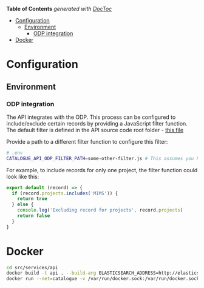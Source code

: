 
<!-- START doctoc generated TOC please keep comment here to allow auto update -->
<!-- DON'T EDIT THIS SECTION, INSTEAD RE-RUN doctoc TO UPDATE -->
**Table of Contents**  *generated with [DocToc](https://github.com/thlorenz/doctoc)*

- [Configuration](#configuration)
  - [Environment](#environment)
    - [ODP integration](#odp-integration)
- [Docker](#docker)

<!-- END doctoc generated TOC please keep comment here to allow auto update -->

# Configuration

## Environment

### ODP integration
The API integrates with the ODP. This process can be configured to include/exclude certain records by providing a JavaScript filter function. The default filter is defined in the API source code root folder - [this file](odp-default-filter.js)

Provide a path to a different filter function to configure this filter:

```sh
# .env
CATALOGUE_API_ODP_FILTER_PATH=some-other-filter.js # This assumes you have copied the file to the root of the API source code (src/services/api)
```

For example, to include records for only one project, the filter function could look like this:

```js
export default (record) => {
  if (record.projects.includes('MIMS')) {
    return true
  } else {
    console.log('Excluding record for projects', record.projects)
    return false
  }
}
```

# Docker

```sh
cd src/services/api
docker build -t api . --build-arg ELASTICSEARCH_ADDRESS=http://elasticsearch:9200 --build-arg MONGO_DB_ADDRESS=mongodb://mongo:27017
docker run --net=catalogue -v /var/run/docker.sock:/var/run/docker.sock -p 3000:3000 -d api
```



